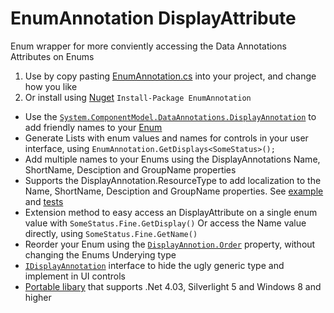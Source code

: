 EnumAnnotation DisplayAttribute 
==========
Enum wrapper for more conviently accessing the Data Annotations Attributes on Enums

1. Use by copy pasting [EnumAnnotation.cs](https://raw.github.com/aadje/EnumAnnotation/master/EnumAnnotations/EnumAnnotation.cs) into your project, and change how you like
2. Or install using [Nuget](https://nuget.org/packages/EnumAnnotation) ```Install-Package EnumAnnotation```  

* Use the [```System.ComponentModel.DataAnnotations.DisplayAnnotation```](http://msdn.microsoft.com/en-us/library/system.componentmodel.dataannotations.displayattribute.aspx) to add friendly names to your [Enum](https://github.com/aadje/EnumAnnotation/blob/master/EnumAnnotations.Test/Data/SomeStatus.cs)
* Generate Lists with enum values and names for controls in your user interface, using ```EnumAnnotation.GetDisplays<SomeStatus>();```
* Add multiple names to your Enums using the DisplayAnnotations Name, ShortName, Desciption and GroupName properties
* Supports the DisplayAnnotation.ResourceType to add localization to the Name, ShortName, Desciption and GroupName properties. See [example](https://github.com/aadje/EnumAnnotation/blob/master/EnumAnnotations.Test/Data/LocalizedStatus.cs) and [tests](https://github.com/aadje/EnumAnnotation/blob/master/EnumAnnotations.Test/EnumAnnotationTest.cs)
* Extension method to easy access an DisplayAttribute on a single enum value with ```SomeStatus.Fine.GetDisplay()``` Or access the Name value directly, using ```SomeStatus.Fine.GetName()```
* Reorder your Enum using the [```DisplayAnnotion.Order```](http://msdn.microsoft.com/en-us/library/system.componentmodel.dataannotations.displayattribute.order.aspx) property, without changing the Enums Underying type
* [```IDisplayAnnotation```](https://github.com/aadje/EnumAnnotation/blob/master/EnumAnnotations/EnumAnnotation.cs) interface to hide the ugly generic type and implement in UI controls 
* [Portable libary](http://msdn.microsoft.com/en-us/library/gg597391.aspx) that supports .Net 4.03, Silverlight 5 and Windows 8 and higher
